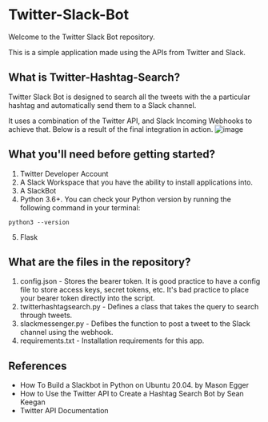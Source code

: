 # Twitter-Slack-Bot
Welcome to the Twitter Slack Bot repository.

This is a simple application made using the APIs from Twitter and Slack.

## What is Twitter-Hashtag-Search?
Twitter Slack Bot is designed to search all the tweets with the a particular hashtag and automatically send them to a Slack channel.

It uses a combination of the Twitter API, and Slack Incoming Webhooks to achieve that. Below is a result of the final integration in action.
![image](https://user-images.githubusercontent.com/26349309/146691362-cc842b9d-9727-4a6f-919e-3d10a553950a.png)

## What you'll need before getting started?
1. Twitter Developer Account
2. A Slack Workspace that you have the ability to install applications into.
3. A SlackBot
4. Python 3.6+. You can check your Python version by running the following command in your terminal:
```
python3 --version
```
5. Flask

## What are the files in the repository?
1. config.json - Stores the bearer token. It is good practice to have a config file to store access keys, secret tokens, etc. It's bad practice to place your bearer token directly into the script.
2. twitterhashtagsearch.py - Defines a class that takes the query to search through tweets.
3. slackmessenger.py - Defibes the function to post a tweet to the Slack channel using the webhook.
4. requirements.txt - Installation requirements for this app.

## References
- How To Build a Slackbot in Python on Ubuntu 20.04. by Mason Egger
- How to Use the Twitter API to Create a Hashtag Search Bot by Sean Keegan
- Twitter API Documentation
